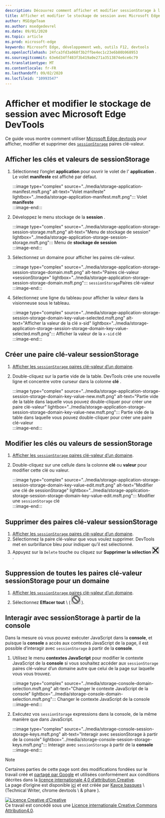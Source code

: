 ```yaml
---
description: Découvrez comment afficher et modifier sessionStorage à l’aide du volet de stockage de session et de la console.
title: Afficher et modifier le stockage de session avec Microsoft Edge DevTools
author: MSEdgeTeam
ms.author: msedgedevrel
ms.date: 09/01/2020
ms.topic: article
ms.prod: microsoft-edge
keywords: Microsoft Edge, développement web, outils F12, devtools
ms.openlocfilehash: 24fca3fd3a068f3b2ffbe4ec1c23e6b80b968953
ms.sourcegitcommit: 63e6d34ff483f3b419a0e271a3513874e6ce6c79
ms.translationtype: MT
ms.contentlocale: fr-FR
ms.lasthandoff: 09/02/2020
ms.locfileid: "10993547"
---
```

<!-- Copyright Kayce Basques 

   Licensed under the Apache License, Version 2.0 (the "License");
   you may not use this file except in compliance with the License.
   You may obtain a copy of the License at

       https://www.apache.org/licenses/LICENSE-2.0

   Unless required by applicable law or agreed to in writing, software
   distributed under the License is distributed on an "AS IS" BASIS,
   WITHOUT WARRANTIES OR CONDITIONS OF ANY KIND, either express or implied.
   See the License for the specific language governing permissions and
   limitations under the License.  -->





# Afficher et modifier le stockage de session avec Microsoft Edge DevTools   

  

Ce guide vous montre comment utiliser [Microsoft Edge devtools][MicrosoftEdgeDevTools] pour afficher, modifier et supprimer des [`sessionStorage`][MDNSessionStorage] paires clé-valeur.  

## Afficher les clés et valeurs de sessionStorage   

1.  Sélectionnez l’onglet **application** pour ouvrir le volet de l' **application** .  Le volet **manifeste** est affiché par défaut.  
    
    :::image type="complex" source="../media/storage-application-manifest.msft.png" alt-text="Volet manifeste" lightbox="../media/storage-application-manifest.msft.png":::
       Volet **manifeste**  
    :::image-end:::  
    
1.  Développez le menu stockage de la **session** .  
    
    :::image type="complex" source="../media/storage-application-storage-session-storage.msft.png" alt-text="Menu de stockage de session" lightbox="../media/storage-application-storage-session-storage.msft.png":::
       Menu de **stockage de session**  
    :::image-end:::  
    
1.  Sélectionnez un domaine pour afficher les paires clé-valeur.  
    
    :::image type="complex" source="../media/storage-application-storage-session-storage-domain.msft.png" alt-text="Paires clé-valeur «sessionStorage»" lightbox="../media/storage-application-storage-session-storage-domain.msft.png":::
       `sessionStorage`Paires clé-valeur  
    :::image-end:::  
    
1.  Sélectionnez une ligne du tableau pour afficher la valeur dans la visionneuse sous le tableau.  
    
    :::image type="complex" source="../media/storage-application-storage-session-storage-domain-key-value-selected.msft.png" alt-text="Afficher la valeur de la clé x-sid" lightbox="../media/storage-application-storage-session-storage-domain-key-value-selected.msft.png":::
       Afficher la valeur de la `x-sid` clé  
    :::image-end:::  
    
## Créer une paire clé-valeur sessionStorage   

1.  [Afficher les `sessionStorage` paires clé-valeur d’un domaine](#view-sessionstorage-keys-and-values).  
1.  Double-cliquez sur la partie vide de la table.  DevTools crée une nouvelle ligne et concentre votre curseur dans la colonne **clé** .  
    
    :::image type="complex" source="../media/storage-application-storage-session-storage-domain-key-value-new.msft.png" alt-text="Partie vide de la table dans laquelle vous pouvez double-cliquer pour créer une paire clé-valeur" lightbox="../media/storage-application-storage-session-storage-domain-key-value-new.msft.png":::
       Partie vide de la table dans laquelle vous pouvez double-cliquer pour créer une paire clé-valeur  
    :::image-end:::  
    
## Modifier les clés ou valeurs de sessionStorage   

1.  [Afficher les `sessionStorage` paires clé-valeur d’un domaine](#view-sessionstorage-keys-and-values).  
1.  Double-cliquez sur une cellule dans la colonne **clé** ou **valeur** pour modifier cette clé ou valeur.  
    
    :::image type="complex" source="../media/storage-application-storage-session-storage-domain-key-value-edit.msft.png" alt-text="Modifier une clé de sessionStorage" lightbox="../media/storage-application-storage-session-storage-domain-key-value-edit.msft.png":::
       Modifier une `sessionStorage` clé  
    :::image-end:::  
    
## Supprimer des paires clé-valeur sessionStorage   

1.  [Afficher les `sessionStorage` paires clé-valeur d’un domaine](#view-sessionstorage-keys-and-values).  
1.  Sélectionnez la paire clé-valeur que vous voulez supprimer.  DevTools met en surbrillance bleu pour indiquer qu’il est sélectionné.  
1.  Appuyez sur la `Delete` touche ou cliquez sur **Supprimer la sélection** ![ ][ImageDeleteIcon] .  
    
## Suppression de toutes les paires clé-valeur sessionStorage pour un domaine   

1.  [Afficher les `sessionStorage` paires clé-valeur d’un domaine](#view-sessionstorage-keys-and-values).  
1.  Sélectionnez **Effacer tout** \ ( ![ Effacer tout ][ImageClearIcon] ).  
    
## Interagir avec sessionStorage à partir de la console   

Dans la mesure où vous pouvez exécuter JavaScript dans la **console**, et puisque la **console** a accès aux contextes JavaScript de la page, il est possible d’interagir avec `sessionStorage` à partir de la **console**.  

1.  Utilisez le menu **contextes JavaScript** pour modifier le contexte JavaScript de la **console** si vous souhaitez accéder aux `sessionStorage` paires clé-valeur d’un domaine autre que celui de la page sur laquelle vous vous trouvez.  
    
    :::image type="complex" source="../media/storage-console-domain-selection.msft.png" alt-text="Changer le contexte JavaScript de la console" lightbox="../media/storage-console-domain-selection.msft.png":::
       Changer le contexte JavaScript de la console  
    :::image-end:::  
    
1.  Exécutez vos `sessionStorage` expressions dans la console, de la même manière que dans JavaScript.  
    
    :::image type="complex" source="../media/storage-console-session-storage-keys.msft.png" alt-text="Interagir avec sessionStorage à partir de la console" lightbox="../media/storage-console-session-storage-keys.msft.png":::
       Interagir avec `sessionStorage` à partir de la **console**  
    :::image-end:::  
    
<!--  
   

  
-->  

<!-- image links -->  

[ImageClearIcon]: ../media/clear-icon.msft.png  
[ImageDeleteIcon]: ../media/delete-icon.msft.png  

<!-- links -->  

[MicrosoftEdgeDevTools]: ../../devtools-guide-chromium.md "Outils de développement Microsoft Edge (chrome) | Documents Microsoft"  

[MDNSessionStorage]: https://developer.mozilla.org/docs/Web/API/Window/sessionStorage "Window. sessionStorage | MDN"  

> [!NOTE]
> Certaines parties de cette page sont des modifications fondées sur le travail créé et [partagé par Google][GoogleSitePolicies] et utilisées conformément aux conditions décrites dans la [licence internationale 4,0 d’attribution Creative][CCA4IL].  
> La page d’origine est disponible [ici](https://developers.google.com/web/tools/chrome-devtools/storage/sessionstorage) et est créée par [Kayce basques][KayceBasques] \ (Technical Writer, chrome devtools \ & phare \).  

[![Licence Creative d’Creative][CCby4Image]][CCA4IL]  
Ce travail est concédé sous une [Licence internationale Creative Commons Attribution4.0][CCA4IL].  

[CCA4IL]: https://creativecommons.org/licenses/by/4.0  
[CCby4Image]: https://i.creativecommons.org/l/by/4.0/88x31.png  
[GoogleSitePolicies]: https://developers.google.com/terms/site-policies  
[KayceBasques]: https://developers.google.com/web/resources/contributors/kaycebasques  
